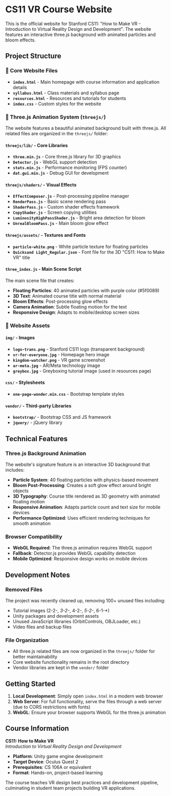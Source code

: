 # CS11 VR Course Website

This is the official website for Stanford CS11: "How to Make VR - Introduction to Virtual Reality Design and Development". The website features an interactive three.js background with animated particles and bloom effects.

## Project Structure

### 📁 Core Website Files

- **`index.html`** - Main homepage with course information and application details
- **`syllabus.html`** - Class materials and syllabus page
- **`resources.html`** - Resources and tutorials for students
- **`index.css`** - Custom styles for the website

### 📁 Three.js Animation System (`threejs/`)

The website features a beautiful animated background built with three.js. All related files are organized in the `threejs/` folder:

#### `threejs/lib/` - Core Libraries

- **`three.min.js`** - Core three.js library for 3D graphics
- **`Detector.js`** - WebGL support detection
- **`stats.min.js`** - Performance monitoring (FPS counter)
- **`dat.gui.min.js`** - Debug GUI for development

#### `threejs/shaders/` - Visual Effects

- **`EffectComposer.js`** - Post-processing pipeline manager
- **`RenderPass.js`** - Basic scene rendering pass
- **`ShaderPass.js`** - Custom shader effects framework
- **`CopyShader.js`** - Screen copying utilities
- **`LuminosityHighPassShader.js`** - Bright area detection for bloom
- **`UnrealBloomPass.js`** - Main bloom glow effect

#### `threejs/assets/` - Textures and Fonts

- **`particle-white.png`** - White particle texture for floating particles
- **`Quicksand Light_Regular.json`** - Font file for the 3D "CS11: How to Make VR" title

#### `three_index.js` - Main Scene Script

The main scene file that creates:

- **Floating Particles**: 40 animated particles with purple color (#5f0089)
- **3D Text**: Animated course title with normal material
- **Bloom Effects**: Post-processing glow effects
- **Camera Animation**: Subtle floating motion for the text
- **Responsive Design**: Adapts to mobile/desktop screen sizes

### 📁 Website Assets

#### `img/` - Images

- **`logo-trans.png`** - Stanford CS11 logo (transparent background)
- **`vr-for-everyone.jpg`** - Homepage hero image
- **`kingdom-watcher.png`** - VR game screenshot
- **`ar-meta.jpg`** - AR/Meta technology image
- **`greybox.jpg`** - Greyboxing tutorial image (used in resources page)

#### `css/` - Stylesheets

- **`one-page-wonder.min.css`** - Bootstrap template styles

#### `vendor/` - Third-party Libraries

- **`bootstrap/`** - Bootstrap CSS and JS framework
- **`jquery/`** - jQuery library

## Technical Features

### Three.js Background Animation

The website's signature feature is an interactive 3D background that includes:

- **Particle System**: 40 floating particles with physics-based movement
- **Bloom Post-Processing**: Creates a soft glow effect around bright objects
- **3D Typography**: Course title rendered as 3D geometry with animated floating motion
- **Responsive Animation**: Adapts particle count and text size for mobile devices
- **Performance Optimized**: Uses efficient rendering techniques for smooth animation

### Browser Compatibility

- **WebGL Required**: The three.js animation requires WebGL support
- **Fallback**: Detector.js provides WebGL capability detection
- **Mobile Optimized**: Responsive design works on mobile devices

## Development Notes

### Removed Files

The project was recently cleaned up, removing 100+ unused files including:

- Tutorial images (2-2-_, 3-2-_, 4-2-_, 5-2-_, 6-1-\*)
- Unity packages and development assets
- Unused JavaScript libraries (OrbitControls, OBJLoader, etc.)
- Video files and backup files

### File Organization

- All three.js related files are now organized in the `threejs/` folder for better maintainability
- Core website functionality remains in the root directory
- Vendor libraries are kept in the `vendor/` folder

## Getting Started

1. **Local Development**: Simply open `index.html` in a modern web browser
2. **Web Server**: For full functionality, serve the files through a web server (due to CORS restrictions with fonts)
3. **WebGL**: Ensure your browser supports WebGL for the three.js animation

## Course Information

**CS11: How to Make VR**  
_Introduction to Virtual Reality Design and Development_

- **Platform**: Unity game engine development
- **Target Device**: Oculus Quest 2
- **Prerequisites**: CS 106A or equivalent
- **Format**: Hands-on, project-based learning

The course teaches VR design best practices and development pipeline, culminating in student team projects building VR applications.
